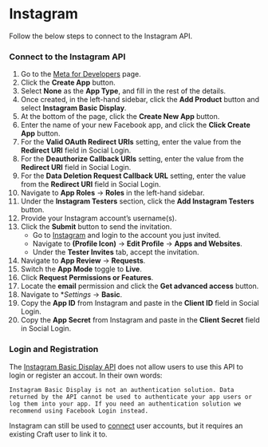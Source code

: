 # Instagram
Follow the below steps to connect to the Instagram API.

### Connect to the Instagram API
1. Go to the <a href="https://developers.facebook.com/apps/" target="_blank">Meta for Developers</a> page.
1. Click the **Create App** button.
1. Select **None** as the **App Type**, and fill in the rest of the details.
1. Once created, in the left-hand sidebar, click the **Add Product** button and select **Instagram Basic Display**.
1. At the bottom of the page, click the **Create New App** button.
1. Enter the name of your new Facebook app, and click the **Click Create App** button.
1. For the **Valid OAuth Redirect URIs** setting, enter the value from the **Redirect URI** field in Social Login.
1. For the **Deauthorize Callback URIs** setting, enter the value from the **Redirect URI** field in Social Login.
1. For the **Data Deletion Request Callback URL** setting, enter the value from the **Redirect URI** field in Social Login.
1. Navigate to **App Roles** → **Roles** in the left-hand sidebar.
1. Under the **Instagram Testers** section, click the **Add Instagram Testers** button.
1. Provide your Instagram account’s username(s).
1. Click the **Submit** button to send the invitation.
    - Go to <a href="https://instagram.com/" target="_blank">Instagram</a> and login to the account you just invited.
    - Navigate to **(Profile Icon)** → **Edit Profile** → **Apps and Websites**.
    - Under the **Tester Invites** tab, accept the invitation.
1. Navigate to **App Review** → **Requests**.
1. Switch the **App Mode** toggle to **Live**.
1. Click **Request Permissions or Features**.
1. Locate the **email** permission and click the **Get advanced access** button.
1. Navigate to **Settings* → **Basic**.
1. Copy the **App ID** from Instagram and paste in the **Client ID** field in Social Login.
1. Copy the **App Secret** from Instagram and paste in the **Client Secret** field in Social Login.

### Login and Registration
The [Instagram Basic Display API](https://developers.facebook.com/docs/instagram-basic-display-api) does not allow users to use this API to login or register an accout. In their own words:

```
Instagram Basic Display is not an authentication solution. Data returned by the API cannot be used to authenticate your app users or log them into your app. If you need an authentication solution we recommend using Facebook Login instead.
```

Instagram can still be used to [connect](docs:feature-tour/connecting) user accounts, but it requires an existing Craft user to link it to.